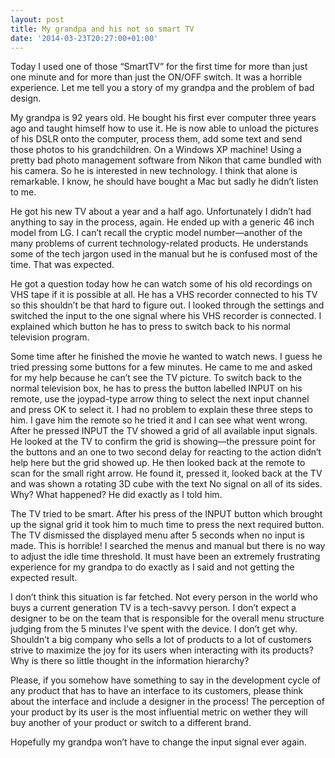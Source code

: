 ```yaml
---
layout: post
title: My grandpa and his not so smart TV
date: '2014-03-23T20:27:00+01:00'
---
```


Today I used one of those “SmartTV” for the first time for more than just one minute and for more than just the ON/OFF switch. It was a horrible experience. Let me tell you a story of my grandpa and the problem of bad design.

My grandpa is 92 years old. He bought his first ever computer three years ago and taught himself how to use it. He is now able to unload the pictures of his DSLR onto the computer, process them, add some text and send those photos to his grandchildren. On a Windows XP machine! Using a pretty bad photo management software from Nikon that came bundled with his camera. So he is interested in new technology. I think that alone is remarkable. I know, he should have bought a Mac but sadly he didn’t listen to me.

He got his new TV about a year and a half ago. Unfortunately I didn’t had anything to say in the process, again. He ended up with a generic 46 inch model from LG. I can’t recall the cryptic model number—another of the many problems of current technology-related products. He understands some of the tech jargon used in the manual but he is confused most of the time. That was expected.

He got a question today how he can watch some of his old recordings on VHS tape if it is possible at all. He has a VHS recorder connected to his TV so this shouldn’t be that hard to figure out. I looked through the settings and switched the input to the one signal where his VHS recorder is connected. I explained which button he has to press to switch back to his normal television program.

Some time after he finished the movie he wanted to watch news. I guess he tried pressing some buttons for a few minutes. He came to me and asked for my help because he can’t see the TV picture. To switch back to the normal television box, he has to press the button labelled INPUT on his remote, use the joypad-type arrow thing to select the next input channel and press OK to select it. I had no problem to explain these three steps to him. I gave him the remote so he tried it and I can see what went wrong. After he pressed INPUT the TV showed a grid of all available input signals. He looked at the TV to confirm the grid is showing—the pressure point for the buttons and an one to two second delay for reacting to the action didn’t help here but the grid showed up. He then looked back at the remote to scan for the small right arrow. He found it, pressed it, looked back at the TV and was shown a rotating 3D cube with the text No signal on all of its sides. Why? What happened? He did exactly as I told him.

The TV tried to be smart. After his press of the INPUT button which brought up the signal grid it took him to much time to press the next required button. The TV dismissed the displayed menu after 5 seconds when no input is made. This is horrible! I searched the menus and manual but there is no way to adjust the idle time threshold. It must have been an extremely frustrating experience for my grandpa to do exactly as I said and not getting the expected result.

I don’t think this situation is far fetched. Not every person in the world who buys a current generation TV is a tech-savvy person. I don’t expect a designer to be on the team that is responsible for the overall menu structure judging from the 5 minutes I’ve spent with the device. I don’t get why. Shouldn’t a big company who sells a lot of products to a lot of customers strive to maximize the joy for its users when interacting with its products? Why is there so little thought in the information hierarchy?

Please, if you somehow have something to say in the development cycle of any product that has to have an interface to its customers, please think about the interface and include a designer in the process! The perception of your product by its user is the most influential metric on wether they will buy another of your product or switch to a different brand.

Hopefully my grandpa won’t have to change the input signal ever  again.
